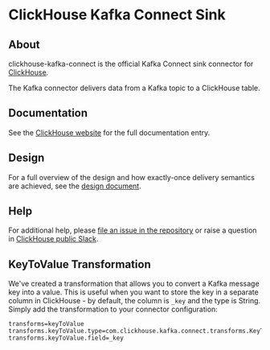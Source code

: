 # ClickHouse Kafka Connect Sink

## About
clickhouse-kafka-connect is the official Kafka Connect sink connector for [ClickHouse](https://clickhouse.com/).

The Kafka connector delivers data from a Kafka topic to a ClickHouse table.
## Documentation

See the [ClickHouse website](https://clickhouse.com/docs/en/integrations/kafka/clickhouse-kafka-connect-sink) for the full documentation entry.

## Design
For a full overview of the design and how exactly-once delivery semantics are achieved, see the [design document](./docs/DESIGN.md).

## Help
For additional help, please [file an issue in the repository](https://github.com/ClickHouse/clickhouse-kafka-connect/issues) or raise a question in [ClickHouse public Slack](https://clickhouse.com/slack).

## KeyToValue Transformation
We've created a transformation that allows you to convert a Kafka message key into a value.
This is useful when you want to store the key in a separate column in ClickHouse - by default, the column is `_key` and the type is String. Simply add the transformation to your connector configuration:
    
```properties
transforms=keyToValue
transforms.keyToValue.type=com.clickhouse.kafka.connect.transforms.KeyToValue
transforms.keyToValue.field=_key
```